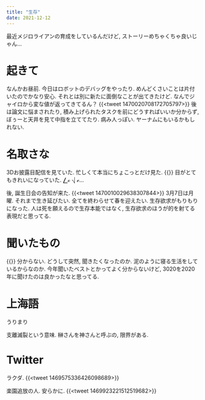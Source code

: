 ```yaml
---
title: "生存"
date: 2021-12-12
---
```


最近メジロライアンの育成をしているんだけど, ストーリーめちゃくちゃ良いじゃん...
# 起きて
なんかお昼前. 今日はロボットのデバッグをやったり. めんどくさいことは片付いたのでかなり安心. それとは別に新たに面倒なことが出てきたけど. なんでジャイロから変な値が返ってきてるん？
{{<tweet 1470020708172705797>}}
後は論文に悩まされたり, 積み上げられたタスクを前にどうすればいいか分からず, ぼぅーと天井を見て中指を立ててたり. 病み人っぽい. ヤーナムにもいるかもしれない.

# 名取さな
3Dお披露目配信を見ていた. 忙しくて本当にちょこっとだけ見た.
{{<youtube jd3EMbxDIYs>}}
目がとてもきれいになっていた. ⎳ℴ ⎷ ℯ...

後, 誕生日会の告知が来た.
{{<tweet 1470010029638307844>}}
3月7日は月曜. それまで生き延びたい. 全てを終わらせて春を迎えたい. 生存欲求がもりもりになった. 人は死を願えるので生存本能ではなく, 生存欲求のほうが的を射てる表現だと思ってる.
# 聞いたもの

{{<bandcamp-track id="71213294">}}
分からない. どうして突然, 聞きたくなったのか. 泥のように寝る生活をしているからなのか. 今年聞いたベストとかってよく分からないけど, 3020を2020年に聞けたのは良かったなと思ってる.


# 上海語
うりまり

支離滅裂という意味. 榊さんを神さんと呼ぶの, 限界がある.
# Twitter
ラクダ.
{{<tweet 1469575336426098689>}}

楽園追放の人. 安らかに.
{{<tweet 1469923221512519682>}}